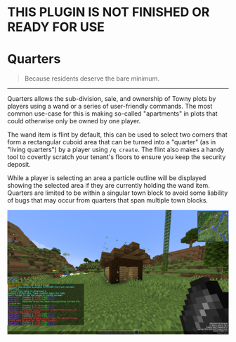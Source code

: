 # THIS PLUGIN IS NOT FINISHED OR READY FOR USE

# Quarters

> Because residents deserve the bare minimum.

---

Quarters allows the sub-division, sale, and ownership of Towny plots by players using a wand or a series of user-friendly commands. The most common use-case for this is making so-called "apartments" in plots that could otherwise only be owned by one player.

The wand item is flint by default, this can be used to select two corners that form a rectangular cuboid area that can be turned into a "quarter" (as in "living quarters") by a player using `/q create`. The flint also makes a handy tool to covertly scratch your tenant's floors to ensure you keep the security deposit.

While a player is selecting an area a particle outline will be displayed showing the selected area if they are currently holding the wand item. Quarters are limited to be within a singular town block to avoid some liability of bugs that may occur from quarters that span multiple town blocks.

![2023-09-25_09.36.20.png](images/2023-09-25_09.36.20.png)